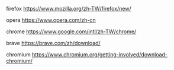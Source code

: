 firefox
  https://www.mozilla.org/zh-TW/firefox/new/

opera
  https://www.opera.com/zh-cn

chrome
  https://www.google.com/intl/zh-TW/chrome/

brave
  https://brave.com/zh/download/

chromium
  https://www.chromium.org/getting-involved/download-chromium/


